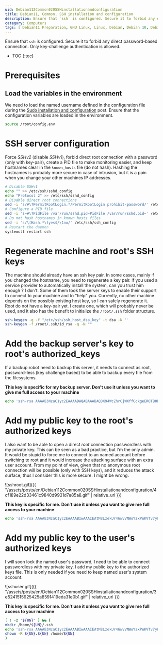 ```yaml
---
uid: Debian112Common020SSHinstallationandconfiguration
title: Debian11, Common, SSH installation and configuration
description: Ensure that `ssh` is configured. Secure it to forbid any direct password-based connection. Only key-challenge authentication is allowed.
category: Computers
tags: [ Debian11 Preparation, GNU Linux, Linux, Debian, Debian 10, Debian 11, Buster, Bullseye, Server, Installation, SSH, Password, Passwordless, Key-pair, Authentication, Prohibit-password ]
---
```


Ensure that `ssh` is configured. Secure it to forbid any direct password-based connection. Only key-challenge authentication is allowed.

* TOC
{:toc}

# Prerequisites

## Load the variables in the environment

We need to load the named username defined in the configuration file during the [Sudo installation and configuration](/Debian112Common010Sudoinstallationandconfiguration-en/) post. Ensure that the configuration variables are loaded in the environment.
```bash
source /root/config.env
```

# SSH server configuration

Force *SSHv2* (disable *SSHv1*), forbid direct root connection with a password (only with key-pair), create a PID file to make monitoring easier, and keep hostnames clear in the `known_hosts` file (do not hash). Hashing the hostnames is probably more secure in case of intrusion, but it is a pain when you change your other machines IP addresses.
```bash
# Disable SSHv1
echo "" >> /etc/ssh/sshd_config
echo "Protocol 2" >> /etc/ssh/sshd_config
# Disable direct root connections
sed -i 's/#\?PermitRootLogin.*/PermitRootLogin prohibit-password/' /etc/ssh/sshd_config
# Configure a PID file
sed -i 's~#\?PidFile /var/run/sshd.pid~PidFile /var/run/sshd.pid~' /etc/ssh/sshd_config
# Do not hash hostnames in known_hosts files
sed -i 's/\(Hash.*\)yes$/\1no/' /etc/ssh/ssh_config
# Restart the daemon
systemctl restart ssh
```

# Regenerate machine and root's SSH keys

The machine should already have an ssh key pair. In some cases, mainly if you changed the hostname, you need to regenerate a key pair. If you used a service provider to automatically install the system, can you trust him enough ? I don't. Some of them took the server keys to enable their support to connect to your machine and to "help" you. Currently, no other machine depends on the possibly existing host key, so I can safely regenerate it. 
Root do not have a key-pair yet. I create one, which will probably never be used, and it also has the benefit to initialize the `/root/.ssh` folder structure.
```bash
ssh-keygen -q -f "/etc/ssh/ssh_host_dsa_key" -t dsa -N ''
ssh-keygen -f /root/.ssh/id_rsa -q -N ""
```

# Add the backup server's key to root's authorized_keys

If a backup robot need to backup this server, it needs to connect as root, password-less (key challenge based) to be able to backup every file from the filesystems.

**This key is specific for my backup server. Don't use it unless you want to give me full access to your machine**

```bash
echo 'ssh-rsa AAAAB3NzaC1yc2EAAAADAQABAAABAQDX94WcZhrCjWXffCckgeEROTB0PnvpOxlFm/scvxTfTlh0sNV4KTrfHWrClDdBus6e7JL2VIltJBDdDHgetTaOK6HnHkmwoHFq+xm8TYqHQc3dzD8YMhjmFLRwHNDMadvy/oLrcae+e/moGUVdfsnjNbX2tjGMlld8ZwGUXPysvB70S+VpKgZ2e24xTvFNdPaTIDGky3EOeCI54iRXyAsHvKV0xFQJQf+FiiUQYoo2wCNsCgIqXD1ue0mpId8vjD7OCBBQE/T5sl+PWOUYxMEjVt9QmtLxunjC948c5RJLo96Gjg5bhwRJD7bHAKvgH984AeNnKuHMhN9P8f8bantP OMV' >> /root/.ssh/authorized_keys
```

# Add my public key to the root's authorized keys

I also want to be able to open a direct *root* connection passwordless with my private key. This can be seen as a bad practice, but I'm the only admin. It would be stupid to force me to connect to an named account before switching to root and it would increase the attacking surface with an extra user account. From my point of view, given that no anonymous root connection will be possible (only with SSH keys), and it reduces the attack surface, thus I consider this is more secure. I might be wrong.

![sshroot.gif]({{ "/assets/posts/en/Debian112Common020SSHinstallationandconfiguration/4cf189e22d33461c9840d9931d7e85a8.gif" | relative_url }})

**This key is specific for me. Don't use it unless you want to give me full access to your machine**

```bash
echo 'ssh-rsa AAAAB3NzaC1yc2EAAAABIwAAAIEAtM8LzekUr46wvVNWoYzxPuKVTv7yFp+Aa/a1vKAendFa3xsMZz6Pp0Xn8U5ZYbTpqqVeM8O+ETqjtpBVk+7+C516DwB+R/cKulTjy061fBPZvTp5pIKm4+NQXNBhwjmQs//nWJ54PlDS5mHuj9NalX07b2OBztrvLjPzf/m4sB0= Francois Cerbelle' >> /root/.ssh/authorized_keys
```

# Add my public key to the user's authorized keys

I will soon lock the named user's password, I need to be able to connect passwordless with my private key. I add my public key to the authorized keys file.
This is only needed if you need to keep named user's system account.

![sshuser.gif]({{ "/assets/posts/en/Debian112Common020SSHinstallationandconfiguration/3e5241515925425a8591419eda31e0b1.gif" | relative_url }})

**This key is specific for me. Don't use it unless you want to give me full access to your machine**

```bash
[ ! -z "${UN}" ] && (
mkdir /home/${UN}/.ssh
echo 'ssh-rsa AAAAB3NzaC1yc2EAAAABIwAAAIEAtM8LzekUr46wvVNWoYzxPuKVTv7yFp+Aa/a1vKAendFa3xsMZz6Pp0Xn8U5ZYbTpqqVeM8O+ETqjtpBVk+7+C516DwB+R/cKulTjy061fBPZvTp5pIKm4+NQXNBhwjmQs//nWJ54PlDS5mHuj9NalX07b2OBztrvLjPzf/m4sB0= Francois Cerbelle' >> /home/${UN}/.ssh/authorized_keys
chown -R ${UN}.${UN} /home/${UN}
)
```

